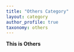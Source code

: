 ```yaml
---
title: "Others Category"
layout: category
author_profile: true
taxonomy: others
---
```


**This is Others**